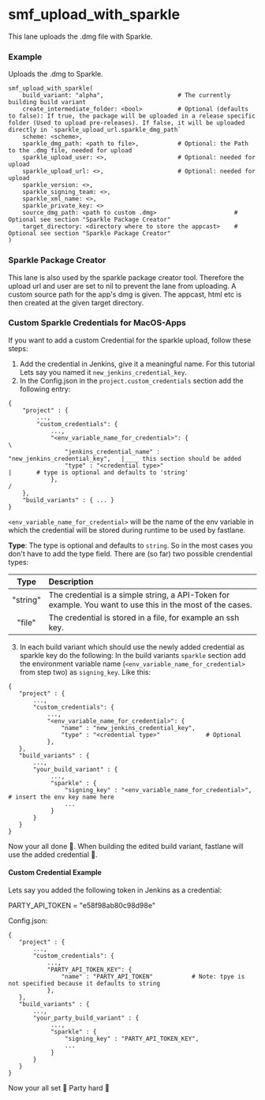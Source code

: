 # smf_upload_with_sparkle

This lane uploads the .dmg file with Sparkle.

### Example
Uploads the .dmg to Sparkle.
```
smf_upload_with_sparkle(
    build_variant: "alpha",                     # The currently building build variant
    create_intermediate_folder: <bool>          # Optional (defaults to false): If true, the package will be uploaded in a release specific folder (Used to upload pre-releases). If false, it will be uploaded directly in `sparkle_upload_url.sparkle_dmg_path`
    scheme: <scheme>,                         
    sparkle_dmg_path: <path to file>,           # Optional: the Path to the .dmg file, needed for upload
    sparkle_upload_user: <>,                    # Optional: needed for upload
    sparkle_upload_url: <>,                     # Optional: needed for upload
    sparkle_version: <>,
    sparkle_signing_team: <>,
    sparkle_xml_name: <>,
    sparkle_private_key: <>
    source_dmg_path: <path to custom .dmg>                      # Optional see section "Sparkle Package Creator"
    target_directory: <directory where to store the appcast>    # Optional see section "Sparkle Package Creator"
)
``` 
### Sparkle Package Creator
This lane is also used by the sparkle package creator tool. Therefore the upload url and user are set to nil to prevent the lane from uploading. A custom source path for the app's dmg is given. The appcast, html etc is then created at the given target directory.

### Custom Sparkle Credentials for MacOS-Apps

If you want to add a custom Credential for the sparkle upload, follow these steps:
1. Add the credential in Jenkins, give it a meaningful name. For this tutorial Lets say you named it `new_jenkins_credential_key`.
2. In the Config.json in the `project.custom_credentials` section add the following entry:

```
{
    "project" : {
        ...,
        "custom_credentials": {
            ..., 
            "<env_variable_name_for_credential>": {                         \
                "jenkins_credential_name" : "new_jenkins_credential_key",   |____ this section should be added
                "type" : "<credential type>"                                |       # type is optional and defaults to 'string'
            },                                                              /
    },
    "build_variants" : { ... }
}
```
 `<env_variable_name_for_credential>` will be the name of the env variable in which the credential will be stored during runtime to be used by fastlane.
 
 **Type**:
  The type is optional and defaults to `string`. So in the most cases you don't have to add the type field. There are (so far) two possible crendential types:
  
  | Type | Description |
  | :---: | :--- |
  | "string"| The credential is a simple string, a API-Token for example. You want to use this in the most of the cases. |
  | "file"  | The credential is stored in a file, for example an ssh key. |

    
 3. In each build variant which should use the newly added credential as sparkle key do the following: In the build variants `sparkle` section add the environment variable name (`<env_variable_name_for_credential>`  from step two) as `signing_key`. Like this:
 
```
{
   "project" : {
       ...,
       "custom_credentials": {
           ..., 
           "<env_variable_name_for_credential>": {      
               "name" : "new_jenkins_credential_key",   
               "type" : "<credential type>"             # Optional          
           },                                          
   },
   "build_variants" : { 
       ...,
       "your_build_variant" : {
            ...,
            "sparkle" : {
                "signing_key" : "<env_variable_name_for_credential>",      # insert the env key name here
                ...
            }
       }
   }
}
```

Now your all done 🎉. When building the edited build variant, fastlane will use the added credential 👏.

#### Custom Credential Example
Lets say you added the following token in Jenkins as a credential:

PARTY_API_TOKEN = "e58f98ab80c98d98e"

Config.json:

```
{
   "project" : {
       ...,
       "custom_credentials": {
           ..., 
           "PARTY_API_TOKEN_KEY": {      
               "name" : "PARTY_API_TOKEN"           # Note: tpye is not specified because it defaults to string     
           },                                          
   },
   "build_variants" : { 
       ...,
       "your_party_build_variant" : {
            ...,
            "sparkle" : {
                "signing_key" : "PARTY_API_TOKEN_KEY",
                ...
            }
       }
   }
}
```

Now your all set 🎉 Party hard 🥳